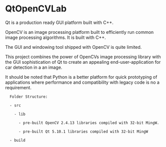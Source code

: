 # QtOpenCVLab
Qt is a production ready GUI platform built with C++.


OpenCV is an image processing platform built to efficiently run common image processing algorithms. It is built with C++.


The GUI and windowing tool shipped with OpenCV is quite limited.


This project combines the power of OpenCVs image processing library with the GUI sophistication of Qt to create an appealing end-user-application for car detection in a an image.


It should be noted that Python is a better platform for quick prototyping of applications where performance and compatibility with legacy code is no a requirement.


      Folder Structure:

      - src 

        - lib

          - pre-built OpenCV 2.4.13 libraries compiled with 32-bit MingW.

          - pre-built Qt 5.10.1 libraries compiled with 32-bit MingW

      - build
